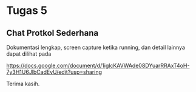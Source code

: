 # Tugas 5
## Chat Protkol Sederhana

Dokumentasi lengkap, screen capture ketika running, dan detail lainnya dapat dilihat pada 

https://docs.google.com/document/d/1iglcKAVWAde08DYuarRRAxT4oH-7y3H1U6JlbCadEvU/edit?usp=sharing

Terima kasih.